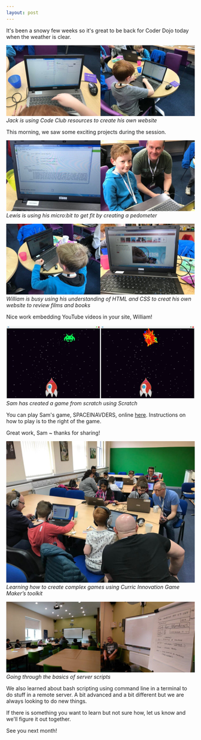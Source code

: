 ```yaml
---
layout: post
---
```

It's been a snowy few weeks so it's great to be back for Coder Dojo today when the weather is clear.

![jack](/assets/2018-03-24-1.jpg)  
*Jack is using Code Club resources to create his own website*

This morning, we saw some exciting projects during the session.

![lewis](/assets/2018-03-24-2.jpg)  
*Lewis is using his micro:bit to get fit by creating a pedometer*

![william](/assets/2018-03-24-3.jpg)  
*William is busy using his understanding of HTML and CSS to creat his 
own website to review films and books*

Nice work embedding YouTube videos in your site, William!

![sam](/assets/2018-03-24-6.jpg)  
*Sam has created a game from scratch using Scratch*

You can play Sam's game, SPACEINAVDERS, online <a 
href="https://scratch.mit.edu/projects/212236698/">here</a>. 
Instructions on how to play is to the right of the game.

Great work, Sam ~ thanks for sharing!

![full session](/assets/2018-03-24-4.jpg)  
*Learning how to create complex games using Curric Innovation Game 
Maker’s toolkit*

![full session](/assets/2018-03-24-5.jpg)  
*Going through the basics of server scripts*

We also learned about bash scripting using command line in a terminal 
to do stuff in a remote server. A bit advanced and a bit different but 
we are always looking to do new things.

If there is something you want to learn but not sure how, let us know 
and we'll figure it out together.

See you next month!
